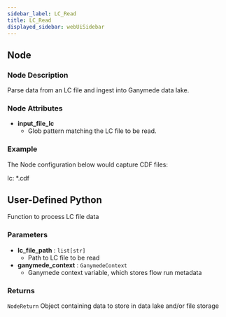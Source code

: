 ```yaml
---
sidebar_label: LC_Read
title: LC_Read
displayed_sidebar: webUiSidebar
---
```


## Node

### Node Description

Parse data from an LC file and ingest into Ganymede data lake.

### Node Attributes

- **input_file_lc**
  - Glob pattern matching the LC file to be read.

### Example

The Node configuration below would capture CDF files:

lc: *.cdf

## User-Defined Python

Function to process LC file data

### Parameters

- **lc_file_path** : `list[str]`
    - Path to LC file to be read
- **ganymede_context** : `GanymedeContext`
    - Ganymede context variable, which stores flow run metadata

### Returns

`NodeReturn`
  Object containing data to store in data lake and/or file storage